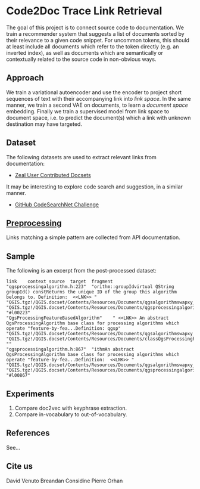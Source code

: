 # Code2Doc Trace Link Retrieval

The goal of this project is to connect source code to documentation. We train a recommender system that suggests a list of documents sorted by their relevance to a given code snippet. For uncommon tokens, this should at least include all documents which refer to the token directly (e.g. an inverted index), as well as documents which are semantically or contextually related to the source code in non-obvious ways.

## Approach

We train a variational autoencoder and use the encoder to project short sequences of text with their accompanying link into *link space*. In the same manner, we train a second VAE on documents, to learn a *document space* embedding. Finally we train a supervised model from link space to document space, i.e. to predict the document(s) which a link with unknown destination may have targeted.

## Dataset

The following datasets are used to extract relevant links from documentation:

* [Zeal User Contributed Docsets](https://zealusercontributions.now.sh/)

It may be interesting to explore code search and suggestion, in a similar manner.

* [GitHub CodeSearchNet Challenge](https://github.com/github/CodeSearchNet)

## [Preprocessing](preprocessing/README.md)

Links matching a simple pattern are collected from API documentation.

## Sample

The following is an excerpt from the post-processed dataset: 

```
link	context	source	target	fragment
"qgsprocessingalgorithm.h:223"	"orithm::groupIdvirtual QString groupId() constReturns the unique ID of the group this algorithm belongs to. Definition:  <<LNK>> "	"QGIS.tgz!/QGIS.docset/Contents/Resources/Documents/qgsalgorithmswapxy_8h_source.html"	"QGIS.tgz!/QGIS.docset/Contents/Resources/Documents/qgsprocessingalgorithm_8h_source.html"	"#l00223"
"QgsProcessingFeatureBasedAlgorithm"	" <<LNK>> An abstract QgsProcessingAlgorithm base class for processing algorithms which operate "feature-by-fea...Definition: qgsp"	"QGIS.tgz!/QGIS.docset/Contents/Resources/Documents/qgsalgorithmswapxy_8h_source.html"	"QGIS.tgz!/QGIS.docset/Contents/Resources/Documents/classQgsProcessingFeatureBasedAlgorithm.html"	""
"qgsprocessingalgorithm.h:867"	"ithmAn abstract QgsProcessingAlgorithm base class for processing algorithms which operate "feature-by-fea...Definition:  <<LNK>> "	"QGIS.tgz!/QGIS.docset/Contents/Resources/Documents/qgsalgorithmswapxy_8h_source.html"	"QGIS.tgz!/QGIS.docset/Contents/Resources/Documents/qgsprocessingalgorithm_8h_source.html"	"#l00867"
```

## Experiments

1. Compare doc2vec with keyphrase extraction.
2. Compare in-vocabulary to out-of-vocabulary.

## References

See...

## Cite us

David Venuto
Breandan Considine
Pierre Orhan
